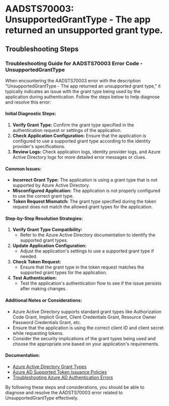 
# AADSTS70003: UnsupportedGrantType - The app returned an unsupported grant type.


## Troubleshooting Steps
### Troubleshooting Guide for AADSTS70003 Error Code - UnsupportedGrantType

When encountering the AADSTS70003 error with the description "UnsupportedGrantType - The app returned an unsupported grant type," it typically indicates an issue with the grant type being used by the application during authentication. Follow the steps below to help diagnose and resolve this error:

#### Initial Diagnostic Steps:
1. **Verify Grant Type:** Confirm the grant type specified in the authentication request or settings of the application.
2. **Check Application Configuration:** Ensure that the application is configured to use a supported grant type according to the identity provider's specifications.
3. **Review Logs:** Check application logs, identity provider logs, and Azure Active Directory logs for more detailed error messages or clues.

#### Common Issues:
- **Incorrect Grant Type:** The application is using a grant type that is not supported by Azure Active Directory.
- **Misconfigured Application:** The application is not properly configured to use the correct grant type.
- **Token Request Mismatch:** The grant type specified during the token request does not match the allowed grant types for the application.

#### Step-by-Step Resolution Strategies:
1. **Verify Grant Type Compatibility:**
   - Refer to the Azure Active Directory documentation to identify the supported grant types.
2. **Update Application Configuration:**
   - Adjust the application's settings to use a supported grant type if needed.
3. **Check Token Request:**
   - Ensure that the grant type in the token request matches the supported grant types for the application.
4. **Test Authentication:**
   - Test the application's authentication flow to see if the issue persists after making changes.

#### Additional Notes or Considerations:
- Azure Active Directory supports standard grant types like Authorization Code Grant, Implicit Grant, Client Credentials Grant, Resource Owner Password Credentials Grant, etc.
- Ensure that the application is using the correct client ID and client secret while requesting tokens.
- Consider the security implications of the grant types being used and choose the appropriate one based on your application's requirements.

#### Documentation:
- [Azure Active Directory Grant Types](https://docs.microsoft.com/en-us/azure/active-directory/develop/v2-oauth2-implicit-grant-flow)
- [Azure AD Supported Token Issuance Policies](https://docs.microsoft.com/en-us/azure/active-directory/develop/active-directory-configurable-token-lifetimes)
- [Troubleshooting Azure AD Authentication Errors](https://docs.microsoft.com/en-us/troubleshoot/azure/active-directory/error-codes-authentication-endpoint)

By following these steps and considerations, you should be able to diagnose and resolve the AADSTS70003 error related to UnsupportedGrantType effectively.